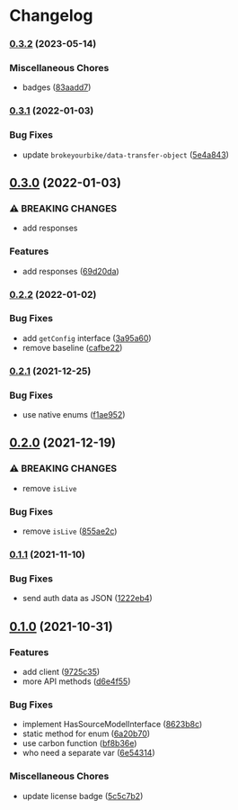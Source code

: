 # Changelog

### [0.3.2](https://www.github.com/brokeyourbike/zenith-bank-api-client-php/compare/v0.3.1...v0.3.2) (2023-05-14)


### Miscellaneous Chores

* badges ([83aadd7](https://www.github.com/brokeyourbike/zenith-bank-api-client-php/commit/83aadd71d6fc762bb172a4ad1206e0ed7a83fde0))

### [0.3.1](https://www.github.com/brokeyourbike/zenith-bank-api-client-php/compare/v0.3.0...v0.3.1) (2022-01-03)


### Bug Fixes

* update `brokeyourbike/data-transfer-object` ([5e4a843](https://www.github.com/brokeyourbike/zenith-bank-api-client-php/commit/5e4a84371cba5fc20ac68cec4a9b9a71498e2b20))

## [0.3.0](https://www.github.com/brokeyourbike/zenith-bank-api-client-php/compare/v0.2.2...v0.3.0) (2022-01-03)


### ⚠ BREAKING CHANGES

* add responses

### Features

* add responses ([69d20da](https://www.github.com/brokeyourbike/zenith-bank-api-client-php/commit/69d20daa63190daf9e1ea369ee30119197e0e5a0))

### [0.2.2](https://www.github.com/brokeyourbike/zenith-bank-api-client-php/compare/v0.2.1...v0.2.2) (2022-01-02)


### Bug Fixes

* add `getConfig` interface ([3a95a60](https://www.github.com/brokeyourbike/zenith-bank-api-client-php/commit/3a95a606af6d564cf1173dff1399a8b8ffb08790))
* remove baseline ([cafbe22](https://www.github.com/brokeyourbike/zenith-bank-api-client-php/commit/cafbe223cf2650dcd13e6c351fea6b156b650b37))

### [0.2.1](https://www.github.com/brokeyourbike/zenith-bank-api-client-php/compare/v0.2.0...v0.2.1) (2021-12-25)


### Bug Fixes

* use native enums ([f1ae952](https://www.github.com/brokeyourbike/zenith-bank-api-client-php/commit/f1ae9528090b0405ea465044991c1c8cdd6fd104))

## [0.2.0](https://www.github.com/brokeyourbike/zenith-bank-api-client-php/compare/v0.1.1...v0.2.0) (2021-12-19)


### ⚠ BREAKING CHANGES

* remove `isLive`

### Bug Fixes

* remove `isLive` ([855ae2c](https://www.github.com/brokeyourbike/zenith-bank-api-client-php/commit/855ae2cefa1de610dd29d176826f9513106a6ca1))

### [0.1.1](https://www.github.com/brokeyourbike/zenith-bank-api-client-php/compare/v0.1.0...v0.1.1) (2021-11-10)


### Bug Fixes

* send auth data as JSON ([1222eb4](https://www.github.com/brokeyourbike/zenith-bank-api-client-php/commit/1222eb4e8cdd7b7e8f18bc9c7e4e1efcb4c748ac))

## [0.1.0](https://www.github.com/brokeyourbike/zenith-bank-api-client-php/compare/v0.0.1...v0.1.0) (2021-10-31)


### Features

* add client ([9725c35](https://www.github.com/brokeyourbike/zenith-bank-api-client-php/commit/9725c35de231383ec6c3ecbbcb96dd5cc695efff))
* more API methods ([d6e4f55](https://www.github.com/brokeyourbike/zenith-bank-api-client-php/commit/d6e4f55011efb5b270f04393adc30cd72b5a72af))


### Bug Fixes

* implement HasSourceModelInterface ([8623b8c](https://www.github.com/brokeyourbike/zenith-bank-api-client-php/commit/8623b8cab249c7731ca572f53360073243175dd9))
* static method for enum ([6a20b70](https://www.github.com/brokeyourbike/zenith-bank-api-client-php/commit/6a20b7044f4ca71fef69034bd7f8fff861eced26))
* use carbon function ([bf8b36e](https://www.github.com/brokeyourbike/zenith-bank-api-client-php/commit/bf8b36e755adcc3aa9fbedd2ec2c28af3ffa0d49))
* who need a separate var ([6e54314](https://www.github.com/brokeyourbike/zenith-bank-api-client-php/commit/6e54314d192c069f0aa28146cddc1552c29d1bb3))


### Miscellaneous Chores

* update license badge ([5c5c7b2](https://www.github.com/brokeyourbike/zenith-bank-api-client-php/commit/5c5c7b2cc36c700b5db612a2032da7e00cf7a589))
